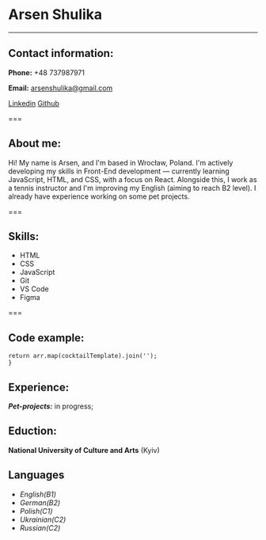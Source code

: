 # Arsen Shulika

---

## Contact information:

**Phone:** +48 737987971

**Email:** arsenshulika@gmail.com

[Linkedin](https://www.linkedin.com/feed/)
[Github](https://github.com/ArsenShulika)

===

## About me:

Hi! My name is Arsen, and I'm based in Wrocław, Poland.
I'm actively developing my skills in Front-End development — currently learning JavaScript, HTML, and CSS, with a focus on React. Alongside this, I work as a tennis instructor and I'm improving my English (aiming to reach B2 level). I already have experience working on some pet projects.

===

## Skills:

- HTML
- CSS
- JavaScript
- Git
- VS Code
- Figma

===

## Code example:

```export function cocktailsTemplate(arr) {
return arr.map(cocktailTemplate).join('');
}
```

## Experience:

**_Pet-projects:_** in progress;

## Eduction:

**National University of Culture and Arts** (Kyiv)

## Languages

- _English(B1)_
- _German(B2)_
- _Polish(C1)_
- _Ukrainian(C2)_
- _Russian(C2)_
